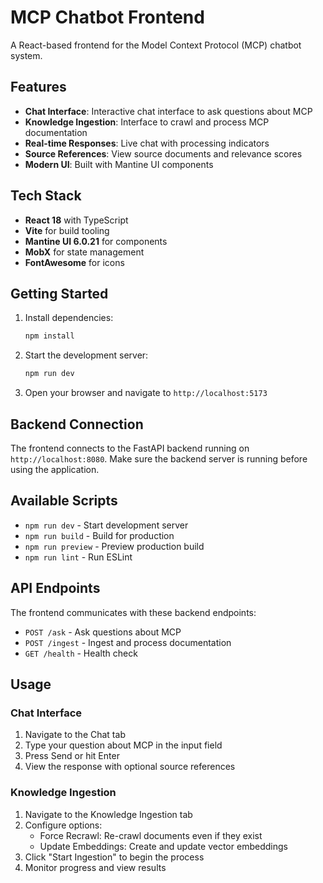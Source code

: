 # MCP Chatbot Frontend

A React-based frontend for the Model Context Protocol (MCP) chatbot system.

## Features

- **Chat Interface**: Interactive chat interface to ask questions about MCP
- **Knowledge Ingestion**: Interface to crawl and process MCP documentation
- **Real-time Responses**: Live chat with processing indicators
- **Source References**: View source documents and relevance scores
- **Modern UI**: Built with Mantine UI components

## Tech Stack

- **React 18** with TypeScript
- **Vite** for build tooling
- **Mantine UI 6.0.21** for components
- **MobX** for state management
- **FontAwesome** for icons

## Getting Started

1. Install dependencies:

   ```bash
   npm install
   ```

2. Start the development server:

   ```bash
   npm run dev
   ```

3. Open your browser and navigate to `http://localhost:5173`

## Backend Connection

The frontend connects to the FastAPI backend running on `http://localhost:8080`. Make sure the backend server is running before using the application.

## Available Scripts

- `npm run dev` - Start development server
- `npm run build` - Build for production
- `npm run preview` - Preview production build
- `npm run lint` - Run ESLint

## API Endpoints

The frontend communicates with these backend endpoints:

- `POST /ask` - Ask questions about MCP
- `POST /ingest` - Ingest and process documentation
- `GET /health` - Health check

## Usage

### Chat Interface

1. Navigate to the Chat tab
2. Type your question about MCP in the input field
3. Press Send or hit Enter
4. View the response with optional source references

### Knowledge Ingestion

1. Navigate to the Knowledge Ingestion tab
2. Configure options:
   - Force Recrawl: Re-crawl documents even if they exist
   - Update Embeddings: Create and update vector embeddings
3. Click "Start Ingestion" to begin the process
4. Monitor progress and view results
